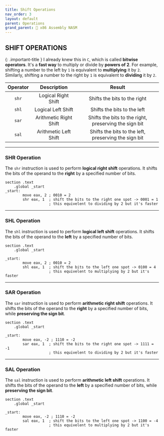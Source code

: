 ```yaml
---
title: Shift Operations
nav_order: 3
layout: default
parent: Operations
grand_parent: 🔲 x86 Assembly NASM
---
```


## **SHIFT OPERATIONS**

{: .important-title }
I already knew this in `C`, which is called **bitwise operators**. It's a **fast way** to multiply or divide by **powers of 2**. For example, shifting a number to the left by `1` is equivalent to **multiplying** it by `2`. Similarly, shifting a number to the right by `1` is equivalent to **dividing** it by `2`.

| Operator | Description | Result |
|:--------:|:-----------:|:------:|
| `shr`    | Logical Right Shift | Shifts the bits to the right |
| `shl`    | Logical Left Shift  | Shifts the bits to the left |
| `sar`    | Arithmetic Right Shift | Shifts the bits to the right, preserving the sign bit |
| `sal`    | Arithmetic Left Shift  | Shifts the bits to the left, preserving the sign bit |

----

### **SHR Operation**

The `shr` instruction is used to perform **logical right shift** operations. It shifts the bits of the operand to the **right** by a specified number of bits.

```
section .text
    .global _start
_start:
        move eax, 2 ; 0010 = 2
        shr eax, 1  ; shift the bits to the right one spot -> 0001 = 1
                    ; this equivelent to dividing by 2 but it's faster
```

----

### **SHL Operation**

The `shl` instruction is used to perform **logical left shift** operations. It shifts the bits of the operand to the **left** by a specified number of bits.

```
section .text
    .global _start

_start:
        move eax, 2 ; 0010 = 2
        shl eax, 1  ; shift the bits to the left one spot -> 0100 = 4
                    ; this equivelent to multiplying by 2 but it's faster
```

----

### **SAR Operation**

The `sar` instruction is used to perform **arithmetic right shift** operations. It shifts the bits of the operand to the **right** by a specified number of bits, while **preserving the sign bit**.

```
section .text
    .global _start

_start:
        move eax, -2 ; 1110 = -2
        sar eax, 1  ; shift the bits to the right one spot -> 1111 = -1
                    ; this equivelent to dividing by 2 but it's faster
```

----

### **SAL Operation**

The `sal` instruction is used to perform **arithmetic left shift** operations. It shifts the bits of the operand to the **left** by a specified number of bits, while **preserving the sign bit**.

```
section .text
    .global _start

_start:
        move eax, -2 ; 1110 = -2
        sal eax, 1  ; shift the bits to the left one spot -> 1100 = -4
                    ; this equivelent to multiplying by 2 but it's faster
```


